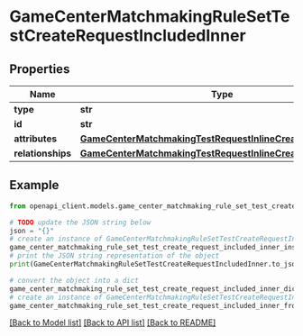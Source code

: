 # GameCenterMatchmakingRuleSetTestCreateRequestIncludedInner


## Properties

Name | Type | Description | Notes
------------ | ------------- | ------------- | -------------
**type** | **str** |  | 
**id** | **str** |  | [optional] 
**attributes** | [**GameCenterMatchmakingTestRequestInlineCreateAttributes**](GameCenterMatchmakingTestRequestInlineCreateAttributes.md) |  | 
**relationships** | [**GameCenterMatchmakingTestRequestInlineCreateRelationships**](GameCenterMatchmakingTestRequestInlineCreateRelationships.md) |  | [optional] 

## Example

```python
from openapi_client.models.game_center_matchmaking_rule_set_test_create_request_included_inner import GameCenterMatchmakingRuleSetTestCreateRequestIncludedInner

# TODO update the JSON string below
json = "{}"
# create an instance of GameCenterMatchmakingRuleSetTestCreateRequestIncludedInner from a JSON string
game_center_matchmaking_rule_set_test_create_request_included_inner_instance = GameCenterMatchmakingRuleSetTestCreateRequestIncludedInner.from_json(json)
# print the JSON string representation of the object
print(GameCenterMatchmakingRuleSetTestCreateRequestIncludedInner.to_json())

# convert the object into a dict
game_center_matchmaking_rule_set_test_create_request_included_inner_dict = game_center_matchmaking_rule_set_test_create_request_included_inner_instance.to_dict()
# create an instance of GameCenterMatchmakingRuleSetTestCreateRequestIncludedInner from a dict
game_center_matchmaking_rule_set_test_create_request_included_inner_from_dict = GameCenterMatchmakingRuleSetTestCreateRequestIncludedInner.from_dict(game_center_matchmaking_rule_set_test_create_request_included_inner_dict)
```
[[Back to Model list]](../README.md#documentation-for-models) [[Back to API list]](../README.md#documentation-for-api-endpoints) [[Back to README]](../README.md)


